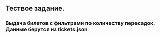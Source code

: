 ## Тествое задание.
### Выдача билетов с фильтрами по количеству пересадок. Данные берутся из tickets.json

